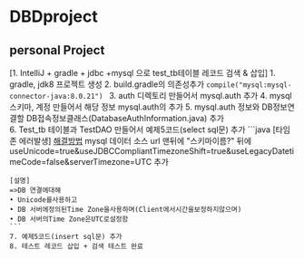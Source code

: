 # DBDproject
personal Project
---
[1. IntelliJ + gradle + jdbc +mysql 으로 test_tb테이블 레코드 검색 & 삽입]
	1. gradle, jdk8 프로젝트 생성
	2. build.gradle의 의존성추가
	```
	compile("mysql:mysql-connector-java:8.0.21") 
	```
	3. auth 디렉토리 만들어서 mysql.auth 추가
	4. mysql 스키마, 계정 만들어서 해당 정보 mysql.auth의 추가
	5. mysql.auth 정보와 DB정보연결할 DB접속정보클래스(DatabaseAuthInformation.java) 추가 	
	6. Test_tb 테이블과 TestDAO 만들어서 예제5코드(select sql문) 추가
	```java
	[타임존 에러발생]
	[해결방법](https://irerin07.tistory.com/14)
	mysql 데이터 소스 url 맨뒤에 "스키마이름?" 뒤에
	useUnicode=true&useJDBCCompliantTimezoneShift=true&useLegacyDatetimeCode=false&serverTimezone=UTC
	추가

	[설명]
	=>DB 연결에대해
	• Unicode를사용하고
	• DB 서버에정의된Time Zone을사용하며(Client에서시간을보정하지않으며)
	• DB 서버의Time Zone은UTC로설정함
	```
	7. 예제5코드(insert sql문) 추가
	8. 테스트 레코드 삽입 + 검색 테스트 완료